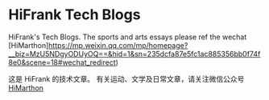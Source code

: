 # HiFrank Tech Blogs

HiFrank's Tech Blogs.
The sports and arts essays please ref the wechat [HiMarthon]https://mp.weixin.qq.com/mp/homepage?__biz=MzU5NDgyODUyOQ==&hid=1&sn=235dcfa87e5fc1ac885356bb0f74f8e0&scene=18#wechat_redirect)

这是 HiFrank 的技术文章。
有关运动、文学及日常文章，请关注微信公众号[HiMarthon](https://mp.weixin.qq.com/mp/homepage?__biz=MzU5NDgyODUyOQ==&hid=1&sn=235dcfa87e5fc1ac885356bb0f74f8e0&scene=18#wechat_redirect)
